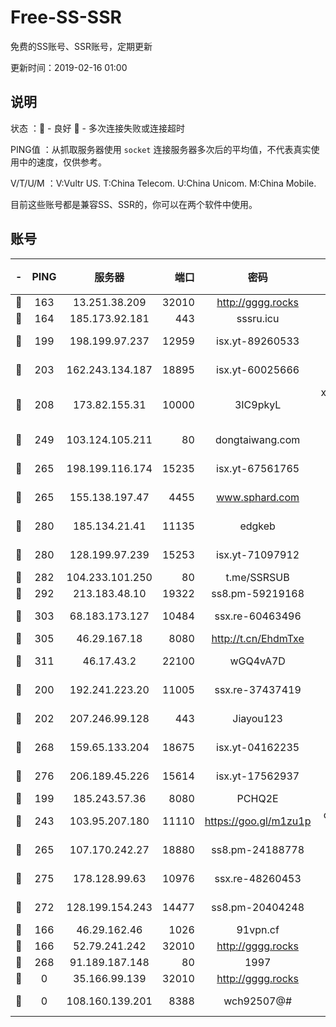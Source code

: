 # Free-SS-SSR

免费的SS账号、SSR账号，定期更新

更新时间：2019-02-16 01:00

## 说明

状态     ：🙂 - 良好 🙁 - 多次连接失败或连接超时

PING值   ：从抓取服务器使用 `socket` 连接服务器多次后的平均值，不代表真实使用中的速度，仅供参考。

V/T/U/M  ：V:Vultr US. T:China Telecom. U:China Unicom. M:China Mobile.

目前这些账号都是兼容SS、SSR的，你可以在两个软件中使用。

## 账号

|-|PING|服务器|端口|密码|加密方式|区域|V/T/U/M|
|:----:|:----:|:-----:|-----:|:----:|:----:|:----:|:----:|
|🙂|163|13.251.38.209|32010|http://gggg.rocks|chacha20|SG|10↑/10↑/10↑/9↑|
|🙂|164|185.173.92.181|443|sssru.icu|rc4-md5|RU|10↑/10↑/7↑/10↑|
|🙂|199|198.199.97.237|12959|isx.yt-89260533|aes-256-cfb|US|9↑/9↑/9↑/9↑|
|🙂|203|162.243.134.187|18895|isx.yt-60025666|aes-256-cfb|US|9↑/9↑/9↑/9↑|
|🙂|208|173.82.155.31|10000|3IC9pkyL|xchacha20-ietf-poly1305|US|6↑/8↑/8↑/8↑|
|🙂|249|103.124.105.211|80|dongtaiwang.com|aes-256-cfb|US|10↑/10↑/10↑/10↑|
|🙂|265|198.199.116.174|15235|isx.yt-67561765|aes-256-cfb|US|9↑/9↑/9↑/9↑|
|🙂|265|155.138.197.47|4455|www.sphard.com|aes-256-cfb|US|7↑/8↑/10↑/9↑|
|🙂|280|185.134.21.41|11135|edgkeb|aes-256-cfb|GB|10↑/10↑/10↑/10↑|
|🙂|280|128.199.97.239|15253|isx.yt-71097912|aes-256-cfb|SG|9↑/9↑/9↑/9↑|
|🙂|282|104.233.101.250|80|t.me/SSRSUB|rc4-md5|CA|10↑/10↑/10↑/10↑|
|🙂|292|213.183.48.10|19322|ss8.pm-59219168|rc4-md5|RU|8↑/8↑/6↑/8↑|
|🙂|303|68.183.173.127|10484|ssx.re-60463496|aes-256-cfb|US|8↑/8↑/6↑/7↑|
|🙂|305|46.29.167.18|8080|http://t.cn/EhdmTxe|rc4-md5|RU|10↑/10↑/7↑/10↑|
|🙂|311|46.17.43.2|22100|wGQ4vA7D|aes-256-gcm|RU|4↓/10↑/10↑/10↑|
|🙂|200|192.241.223.20|11005|ssx.re-37437419|aes-256-cfb|US|8↑/8↑/6↑/8↑|
|🙂|202|207.246.99.128|443|Jiayou123|aes-256-cfb|US|9↑/9↑/9↑/10↑|
|🙂|268|159.65.133.204|18675|isx.yt-04162235|aes-256-cfb|SG|9↑/9↑/9↑/9↑|
|🙂|276|206.189.45.226|15614|isx.yt-17562937|aes-256-cfb|SG|9↑/9↑/9↑/9↑|
|🙂|199|185.243.57.36|8080|PCHQ2E|rc4-md5|US|9↑/9↓/10↑/10↑|
|🙂|243|103.95.207.180|11110|https://goo.gl/m1zu1p|chacha20-ietf|US|8↑/9↑/9↑/9↑|
|🙂|265|107.170.242.27|18880|ss8.pm-24188778|aes-256-cfb|US|8↑/8↑/6↑/8↑|
|🙂|275|178.128.99.63|10976|ssx.re-48260453|aes-256-cfb|SG|8↑/8↑/6↑/8↑|
|🙁|272|128.199.154.243|14477|ss8.pm-20404248|aes-256-cfb|SG|8↑/7↑/6↑/8↑|
|🙁|166|46.29.162.46|1026|91vpn.cf|rc4-md5|RU|10↑/10↑/8↑/10↑|
|🙁|166|52.79.241.242|32010|http://gggg.rocks|chacha20|KR|9↑/9↑/8↑/9↑|
|🙁|268|91.189.187.148|80|1997|chacha20|US|10↑/10↑/10↑/10↑|
|🙁|0|35.166.99.139|32010|http://gggg.rocks|chacha20|US|10↑/10↑/10↑/10↑|
|🙁|0|108.160.139.201|8388|wch92507@#|aes-256-cfb|JP|3↓/8↓/10↑/8↓|
